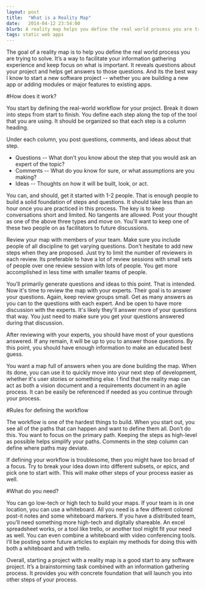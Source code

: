 ```yaml
---
layout: post
title:  "What is a Reality Map"
date:   2014-04-12 23:54:00
blurb: A reality map helps you define the real world process you are trying to solve. It's my favorite way to start a new software project.
tags: static web apps
---
```


The goal of a reality map is to help you define the real world process you are trying to solve. It’s a way to facilitate your information gathering experience and keep focus on what is important. It reveals questions about your project and helps get answers to those questions. And its the best way I know to start a new software project -- whether you are building a new app or adding modules or major features to existing apps.

#How does it work?

You start by defining the real-world workflow for your project. Break it down into steps from start to finish. You define each step along the top of the tool that you are using. It should be organized so that each step is a column heading.

Under each column, you post questions, comments, and ideas about that step.

* Questions -- What don’t you know about the step that you would ask an expert of the topic?
* Comments -- What do you know for sure, or what assumptions are you making?
* Ideas -- Thoughts on how it will be built, look, or act.

You can, and should, get it started with 1-2 people. That is enough people to build a solid foundation of steps and questions. It should take less than an hour once you are practiced in this process. The key is to keep conversations short and limited. No tangents are allowed. Post your thought as one of the above three types and move on. You'll want to keep one of these two people on as facilitators to future discussions.

Review your map with members of your team. Make sure you include people of all discipline to get varying questions. Don't hesitate to add new steps when they are proposed. Just try to limit the number of reviewers in each review. Its preferable to have a lot of review sessions with small sets of people over one review session with lots of people. You get more accomplished in less time with smaller teams of people.

You’ll primarily generate questions and ideas to this point. That is intended. Now it's time to review the map with your experts. Their goal is to answer your questions. Again, keep review groups small. Get as many answers as you can to the questions with each expert. And be open to have more discussion with the experts. It's likely they'll answer more of your questions that way. You just need to make sure you get your questions answered during that discussion.

After reviewing with your experts, you should have most of your questions answered. If any remain, it will be up to you to answer those questions. By this point, you should have enough information to make an educated best guess.

You want a map full of answers when you are done building the map. When its done, you can use it to quickly move into your next step of development, whether it's user stories or something else. I find that the reality map can act as both a vision document and a requirements document in an agile process. It can be easily be referenced if needed as you continue through your process.

#Rules for defining the workflow

The workflow is one of the hardest things to build. When you start out, you see all of the paths that can happen and want to define them all. Don’t do this. You want to focus on the primary path. Keeping the steps as high-level as possible helps simplify your paths. Comments in the step column can define where paths may deviate.

If defining your workflow is troublesome, then you might have too broad of a focus. Try to break your idea down into different subsets, or epics, and pick one to start with. This will make other steps of your process easier as well.

#What do you need?

You can go low-tech or high tech to build your maps. If your team is in one location, you can use a whiteboard. All you need is a few different colored post-it notes and some whiteboard markers. If you have a distributed team, you’ll need something more high-tech and digitally shareable. An excel spreadsheet works, or a tool like trello, or another tool might fit your need as well. You can even combine a whiteboard with video conferencing tools. I’ll be posting some future articles to explain my methods for doing this with both a whiteboard and with trello.

Overall, starting a project with a reality map is a good start to any software project. It’s a brainstorming task combined with an information gathering process. It provides you with concrete foundation that will launch you into other steps of your process.
